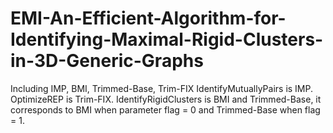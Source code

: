 # EMI-An-Efficient-Algorithm-for-Identifying-Maximal-Rigid-Clusters-in-3D-Generic-Graphs
Including IMP, BMI, Trimmed-Base, Trim-FIX
IdentifyMutuallyPairs is IMP.
OptimizeREP is Trim-FIX.
IdentifyRigidClusters is BMI and Trimmed-Base, it corresponds to BMI when parameter flag = 0 and Trimmed-Base when flag = 1.
